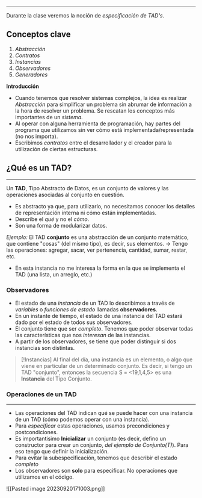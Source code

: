 ***
Durante la clase veremos la noción de *especificación de TAD's*.
## Conceptos clave
1. *Abstracción*
2. *Contratos*
3. *Instancias*
4. *Observadores*
5. *Generadores*

**Introducción**
* Cuando tenemos que resolver sistemas complejos, la idea es realizar *Abstracción* para simplificar un problema sin abrumar de información a la hora de resolver un problema. Se rescatan los conceptos más importantes de un *sistema*.
* Al operar con alguna herramienta de programación, hay partes del programa que utilizamos sin ver cómo está implementada/representada (no nos importa).
* Escribimos *contratos* entre el desarrollador y el creador para la utilización de ciertas estructuras.

## ¿Qué es un TAD?
***
Un **TAD**, Tipo Abstracto de Datos, es un conjunto de valores y las operaciones asociadas al conjunto en cuestión.
* Es abstracto ya que, para utilizarlo, no necesitamos conocer los detalles de representación interna ni cómo están implementadas.
* Describe el *qué* y no el *cómo*.
* Son una forma de modularizar datos.

*Ejemplo:* 
El TAD **conjunto** es una abstracción de un conjunto matemático, que contiene "cosas" (del mismo tipo), es decir, sus elementos.
-> Tengo las operaciones: agregar, sacar, ver pertenencia, cantidad, sumar, restar, etc.
 + En esta instancia no me interesa la forma en la que se implementa el TAD (una lista, un arreglo, etc.)


### Observadores
+ El estado de una *instancia* de un TAD lo describimos a través de *variables* o *funciones de estado* llamadas **observadores**.
+ En un instante de tiempo, el estado de una instancia del TAD estará dado por el estado de todos sus observadores.
+ El conjunto tiene que ser *completo*. Tenemos que poder observar todas las características que nos *interesan* de las instancias.
+ A partir de los observadores, se tiene que poder distinguir si dos instancias son distintas.

>[!Instancias]
>Al final del día, una instancia es un elemento, o algo que viene en particular de un determinado conjunto. Es decir, si tengo un TAD "conjunto", entonces la secuencia S = <19,1,4,5> es una **Instancia** del Tipo Conjunto.


### Operaciones de un TAD
***
* Las operaciones del TAD indican qué se puede hacer con una instancia de un TAD (cómo podemos operar con una instancia).
* Para *especificar* estas operaciones, usamos precondiciones y postcondiciones.
* Es importantisimo **Inicializar** un conjunto (es decir, defino un constructor para crear un conjunto, *del ejemplo de Conjunto(T)*). Para eso tengo que definir la inicialización.
* Para evitar la subespecificación, tenemos que describir el estado *completo* 
* Los observadores son **solo** para especificar. No operaciones que utilizamos en el código.

![[Pasted image 20230920171003.png]]


